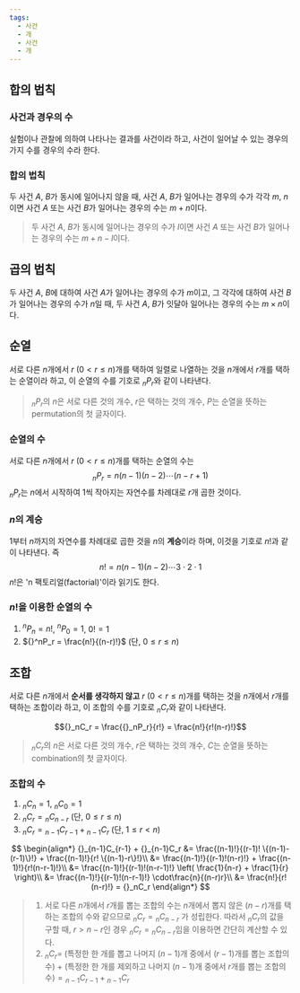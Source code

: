 ```yaml
---
tags:
  - 사건
  - 개
  - 사건
  - 개
---
```

## 합의 법칙

### 사건과 경우의 수
실험이나 관찰에 의하여 나타나는 결과를 사건이라 하고, 사건이 일어날 수 있는 경우의 가지 수를 경우의 수라 한다.

### 합의 법칙
두 사건 $A$, $B$가 동시에 일어나지 않을 때, 사건 $A$, $B$가 일어나는 경우의 수가 각각 $m$, $n$이면 사건 $A$ 또는 사건 $B$가 일어나는 경우의 수는 $m+n$이다.

> 두 사건 $A$, $B$가 동시에 일어나는 경우의 수가 $l$이면 사건 $A$ 또는 사건 $B$가 일어나는 경우의 수는 $m+n-l$이다.


## 곱의 법칙
두 사건 $A$, $B$에 대하여 사건 $A$가 일어나는 경우의 수가 $m$이고, 그 각각에 대하여 사건 $B$가 일어나는 경우의 수가 $n$일 때, 두 사건 $A$, $B$가 잇달아 일어나는 경우의 수는 $m \times n$이다.

## 순열
서로 다른 $n$개에서 $r$ $(0<r\le n)$개를 택하여 일렬로 나열하는 것을 $n$개에서 $r$개를 택하는 순열이라 하고, 이 순열의 수를 기호로 ${}_nP_r$와 같이 나타낸다.

>${}_nP_r$의 $n$은 서로 다른 것의 개수, $r$은 택하는 것의 개수, $P$는 순열을 뜻하는 permutation의 첫 글자이다.
### 순열의 수
서로 다른 $n$개에서 $r$ $(0 < r\le n)$개를 택하는 순열의 수는
$$
{}_nP_r = n(n-1)(n-2)\cdots(n-r+1)
$$
${}_nP_r$는 $n$에서 시작하여 1씩 작아지는 자연수를 차례대로 $r$개 곱한 것이다.
### $n$의 계승
1부터 $n$까지의 자연수를 차례대로 곱한 것을 $n$의 **계승**이라 하며, 이것을 기호로 $n!$과 같이 나타낸다. 즉
$$
n! = n(n-1)(n-2)\cdots 3 \cdot 2 \cdot 1
$$
$n!$은 'n 팩토리얼(factorial)'이라 읽기도 한다.

### $n!$을 이용한 순열의 수
1. ${}^nP_n = n!$, ${}^nP_0 = 1$, $0! = 1$
2. ${}^nP_r = \frac{n!}{(n-r)!}$ (단, $0 \le r \le n$)

## 조합
서로 다른 $n$개에서 **순서를 생각하지 않고** $r$ $(0<r\le n)$개를 택하는 것을 $n$개에서 $r$개를 택하는 조합이라 하고, 이 조합의 수를 기호로 ${}_nC_r$와 같이 나타낸다.

$${}_nC_r = \frac{{}_nP_r}{r!} = \frac{n!}{r!(n-r)!}$$

>${}_nC_r$의 $n$은 서로 다른 것의 개수, $r$은 택하는 것의 개수, $C$는 순열을 뜻하는 combination의 첫 글자이다.

### 조합의 수
1. ${}_nC_n = 1$, ${}_nC_0 = 1$
2. ${}_nC_r = {}_nC_{n-r}$ (단, $0 \le r \le n$)
3. ${}_nC_r = {}_{n-1}C_{r-1} + {}_{n-1}C_r$ (단, $1 \le r < n$)

$$
\begin{align*}
{}_{n-1}C_{r-1} + {}_{n-1}C_r &= \frac{(n-1)!}{(r-1)! \{(n-1)-(r-1)\}!} + \frac{(n-1)!}{r! \{(n-1)-r\}!}\\
&= \frac{(n-1)!}{(r-1)!(n-r)!} + \frac{(n-1)!}{r!(n-r-1)!}\\
&= \frac{(n-1)!}{(r-1)!(n-r-1)!} \left( \frac{1}{n-r} + \frac{1}{r} \right)\\
&= \frac{(n-1)!}{(r-1)!(n-r-1)!} \cdot\frac{n}{(n-r)r}\\
&= \frac{n!}{r!(n-r)!} = {}_nC_r
\end{align*}
$$

> 1. 서로 다른 $n$개에서 $r$개를 뽑는 조합의 수는 $n$개에서 뽑지 않은 $(n-r)$개를 택하는 조합의 수와 같으므로 ${}_nC_r = {}_nC_{n-r}$ 가 성립한다. 따라서 ${}_nC_r$의 값을 구할 때, $r > n-r$인 경우 ${}_nC_r = {}_nC_{n-r}$임을 이용하면 간단히 계산할 수 있다.
> 2. ${}_nC_r =$ (특정한 한 개를 뽑고 나머지 $(n-1)$개 중에서 $(r-1)$개를 뽑는 조합의 수) + (특정한 한 개를 제외하고 나머지 $(n-1)$개 중에서 $r$개를 뽑는 조합의 수)$= {}_{n-1}C_{r-1} + {}_{n-1}C_r$
